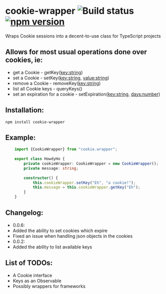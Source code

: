 # cookie-wrapper ![Build status](https://travis-ci.org/Booyanach/cookie-wrapper.svg) [![npm version](https://badge.fury.io/js/cookie-wrapper.svg)](https://badge.fury.io/js/cookie-wrapper)
Wraps Cookie sessions into a decent-to-use class for TypeScript projects
## Allows for most usual operations done over cookies, ie:
 *  get a Cookie - getKey(<key:string>)
 *  set a Cookie - setKey(<key:string>, <value:string>)
 *  remove a Cookie - removeKey(<key:string>)
 *  list all Cookie keys - queryKeys()
 *  set an expiration for a cookie - setExpiration(<key:string>, <days:number>)

## Installation:
`npm install cookie-wrapper`

## Example:

```TypeScript
    import {CookieWrapper} from "cookie.wrapper";
    
    export class HowdyHo {
        private cookieWrapper: CookieWrapper = new CookieWrapper();
        private message: string;
        
        constructor() {
            this.cookieWrapper.setKey("Eh", "a cookie!");
            this.message = this.cookieWrapper.getKey("Eh");
        }
    }
```

## Changelog:
 * 0.0.6:
  * Added the ability to set cookies which expire
  * Fixed an issue when handling json objects in the cookies
 * 0.0.2:
  * Added the ability to list available keys

## List of TODOs:
 *  A Cookie interface
 *  Keys as an Observable
 *  Possibly wrappers for frameworks
